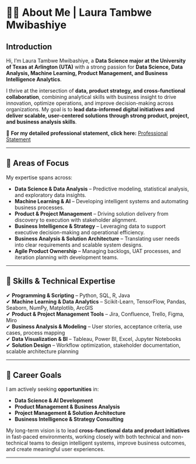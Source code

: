 # 👩‍💻 About Me | Laura Tambwe Mwibashiye  

## **Introduction**  
Hi, I’m Laura Tambwe Mwibashiye, a **Data Science major at the University of Texas at Arlington (UTA)** with a strong passion for **Data Science, Data Analysis, Machine Learning, Product Management, and Business Intelligence Analytics**.  

I thrive at the intersection of **data, product strategy, and cross-functional collaboration**, combining analytical skills with business insight to drive innovation, optimize operations, and improve decision-making across organizations. My goal is to **lead data-informed digital initiatives and deliver scalable, user-centered solutions through strong product, project, and business analysis skills**.  

📂 **For my detailed professional statement, click here:** [Professional Statement](Professional_Statement.md)  

---

## **🎯 Areas of Focus**  
My expertise spans across:  

- **Data Science & Data Analysis** – Predictive modeling, statistical analysis, and exploratory data insights.  
- **Machine Learning & AI** – Developing intelligent systems and automating business processes.  
- **Product & Project Management** – Driving solution delivery from discovery to execution with stakeholder alignment.  
- **Business Intelligence & Strategy** – Leveraging data to support executive decision-making and operational efficiency.  
- **Business Analysis & Solution Architecture** – Translating user needs into clear requirements and scalable system designs.  
- **Agile Product Ownership** – Managing backlogs, UAT processes, and iteration planning with development teams.

---

## **🔧 Skills & Technical Expertise**  
✔ **Programming & Scripting** – Python, SQL, R, Java  
✔ **Machine Learning & Data Analytics** – Scikit-Learn, TensorFlow, Pandas, Seaborn, NumPy, Matplotlib, ArcGIS  
✔ **Product & Project Management Tools** – Jira, Confluence, Trello, Figma, Miro  
✔ **Business Analysis & Modeling** – User stories, acceptance criteria, use cases, process mapping  
✔ **Data Visualization & BI** – Tableau, Power BI, Excel, Jupyter Notebooks  
✔ **Solution Design** – Workflow optimization, stakeholder documentation, scalable architecture planning  

---

## **🚀 Career Goals**  
I am actively seeking **opportunities** in:  

- **Data Science & AI Development**  
- **Product Management & Business Analysis**  
- **Project Management & Solution Architecture**  
- **Business Intelligence & Strategy Consulting**  

My long-term vision is to lead **cross-functional data and product initiatives** in fast-paced environments, working closely with both technical and non-technical teams to design intelligent systems, improve business outcomes, and create meaningful user experiences.

---
